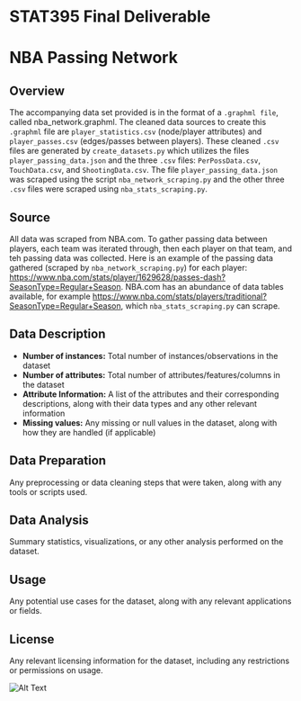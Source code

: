 # STAT395 Final Deliverable


# NBA Passing Network

## Overview
The accompanying data set provided is in the format of a `.graphml file`, called nba_network.graphml. The cleaned data sources to create this `.graphml` file are `player_statistics.csv` (node/player attributes) and `player_passes.csv` (edges/passes between players). These cleaned `.csv` files are generated by `create_datasets.py` which utilizes the files `player_passing_data.json` and the three `.csv` files: `PerPossData.csv`, `TouchData.csv`, and `ShootingData.csv`. The file `player_passing_data.json` was scraped using the script `nba_network_scraping.py` and the other three `.csv` files were scraped using `nba_stats_scraping.py`.


## Source
All data was scraped from NBA.com. To gather passing data between players, each team was iterated through, then each player on that team, and teh passing data was collected. Here is an example of the passing data gathered (scraped by `nba_network_scraping.py`) for each player: https://www.nba.com/stats/player/1629628/passes-dash?SeasonType=Regular+Season. NBA.com has an abundance of data tables available, for example https://www.nba.com/stats/players/traditional?SeasonType=Regular+Season, which `nba_stats_scraping.py` can scrape. 

## Data Description
- **Number of instances:** Total number of instances/observations in the dataset
- **Number of attributes:** Total number of attributes/features/columns in the dataset
- **Attribute Information:** A list of the attributes and their corresponding descriptions, along with their data types and any other relevant information
- **Missing values:** Any missing or null values in the dataset, along with how they are handled (if applicable)

## Data Preparation
Any preprocessing or data cleaning steps that were taken, along with any tools or scripts used.

## Data Analysis
Summary statistics, visualizations, or any other analysis performed on the dataset.

## Usage
Any potential use cases for the dataset, along with any relevant applications or fields.

## License
Any relevant licensing information for the dataset, including any restrictions or permissions on usage.






![Alt Text](https://github.com/spencerdooley00/STAT395-Final/blob/main/nba_network_labels.svg)

